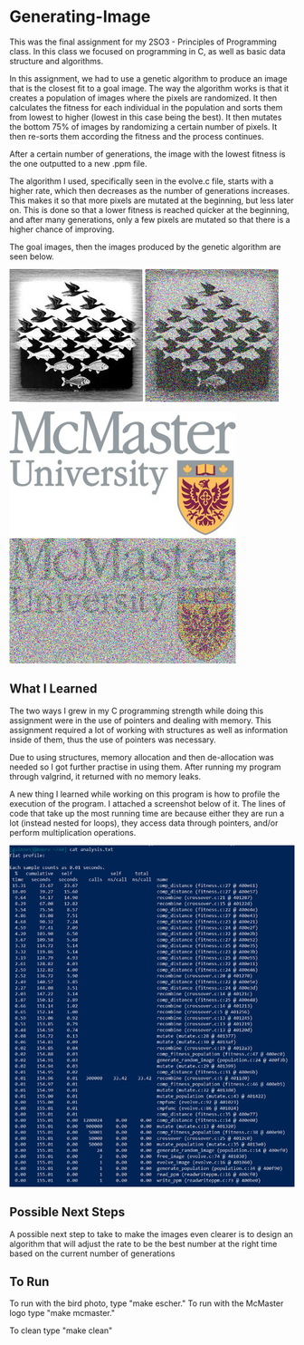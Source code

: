 # Generating-Image

This was the final assignment for my 2SO3 - Principles of Programming class. In this class we focused on programming in C, as well as basic data structure and algorithms.

In this assignment, we had to use a genetic algorithm to produce an image that is the closest fit to a goal image. The way the algorithm works is that it creates a population of images where the pixels are randomized. It then calculates the fitness for each individual in the population and sorts them from lowest to higher (lowest in this case being the best). It then mutates the bottom 75% of images by randomizing a certain number of pixels. It then re-sorts them according the fitness and the process continues. 

After a certain number of generations, the image with the lowest fitness is the one outputted to a new .ppm file.

The algorithm I used, specifically seen in the evolve.c file, starts with a higher rate, which then decreases as the number of generations increases. This makes it so that more pixels are mutated at the beginning, but less later on. This is done so that a lower fitness is reached quicker at the beginning, and after many generations, only a few pixels are mutated so that there is a higher chance of improving.

The goal images, then the images produced by the genetic algorithm are seen below.

![Test](https://github.com/joshuaguinness/Generating-Image/blob/master/me.jpg)  ![Test](https://github.com/joshuaguinness/Generating-Image/blob/master/me2.jpg)

![Test](https://github.com/joshuaguinness/Generating-Image/blob/master/mcmaster.jpg)  ![Test](https://github.com/joshuaguinness/Generating-Image/blob/master/mcmaster2.jpg)

## What I Learned

The two ways I grew in my C programming strength while doing this assignment were in the use of pointers and dealing with memory. This assignment required a lot of working with structures as well as information inside of them, thus the use of pointers was necessary.

Due to using structures, memory allocation and then de-allocation was needed so I got further practise in using them. After running my program through valgrind, it returned with no memory leaks.

A new thing I learned while working on this program is how to profile the execution of the program. I attached a screenshot below of it. The lines of code that take up the most running time are because either they are run a lot (instead nested for loops), they access data through pointers, and/or perform multiplication operations.

![Test](https://github.com/joshuaguinness/Generating-Image/blob/master/Profile-Execution.png)

## Possible Next Steps

A possible next step to take to make the images even clearer is to design an algorithm that will adjust the rate to be the best number at the right time based on the current number of generations

## To Run

To run with the bird photo, type "make escher." To run with the McMaster logo type "make mcmaster."

To clean type "make clean"
